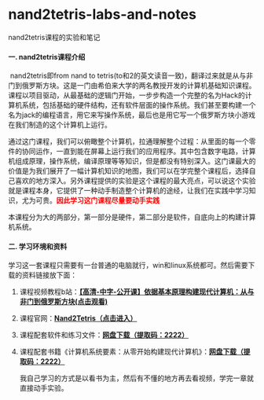 # nand2tetris-labs-and-notes

nand2tetris课程的实验和笔记

#### 一. nand2tetris课程介绍

​	    nand2tetris即from nand to tetris(to和2的英文读音一致)，翻译过来就是从与非门到俄罗斯方块。这是一门由希伯来大学的两名教授开发的计算机基础知识课程。课程以项目驱动，从最基础的逻辑门开始，一步步构造一个完整的名为Hack的计算机系统，包括基础的硬件结构，还有软件层面的操作系统。我们甚至要构建一个名为jack的编程语言，用它来写操作系统，最后也是用它写一个俄罗斯方块小游戏在我们制造的这个计算机上运行。

​		通过这门课程，我们可以俯瞰整个计算机，拉通理解整个过程：从里面的每一个零件的协同运作，一直到能在屏幕上运行我们的应用程序。其中包含数字电路，计算机组成原理，操作系统，编译原理等等知识，但是都没有特别深入。这门课最大的价值是为我们展开了一幅计算机知识的地图，我们可以在学完整个课程后，选择自己喜欢的地方深入。另外课程提供的实验是这个课程的最大亮点，可以说这个实验就是课程本身，它提供了一种动手制造整个计算机的途经，让我们在实践中学习知识，尤为可贵。<b style="color:red">因此学习这门课程尽量要动手实践</b>

​		本课程分为大的两部分，第一部分是硬件，第二部分是软件，自底向上的构建计算机系统。

#### 二. 学习环境和资料

学习这一套课程只需要有一台普通的电脑就行，win和linux系统都可。然后需要下载的资料链接放下面：

1. 课程视频教程b站：<b>[【高清-中字-公开课】依据基本原理构建现代计算机：从与非门到俄罗斯方块(点击观看)](https://www.bilibili.com/video/BV1KJ411s7QJ/?share_source=copy_web&vd_source=c0b7e2971676981be548dbddf193bcc9)</b> 

2. 课程官网：<b>[Nand2Tetris（点击进入）](https://www.nand2tetris.org/)</b>

3. 课程配套软件和练习文件：<b>[网盘下载（提取码：2222）](https://pan.baidu.com/s/1oX45mzHeQREl9IGp6YQe6g?pwd=2222)</b>

4. 课程配套书籍《计算机系统要素：从零开始构建现代计算机》：<b>[网盘下载（提取码：2222）](https://pan.baidu.com/s/1yxG3ENOcnZrpe7BNoTsBfA?pwd=2222)</b>

   我自己学习的方式是以看书为主，然后有不懂的地方再去看视频，学完一章就直接动手实验。